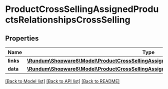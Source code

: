 # ProductCrossSellingAssignedProductsRelationshipsCrossSelling

## Properties
Name | Type | Description | Notes
------------ | ------------- | ------------- | -------------
**links** | [**\Rundum\Shopware6\Model\ProductCrossSellingAssignedProductsRelationshipsCrossSellingLinks**](ProductCrossSellingAssignedProductsRelationshipsCrossSellingLinks.md) |  | [optional] 
**data** | [**\Rundum\Shopware6\Model\ProductCrossSellingAssignedProductsRelationshipsCrossSellingData**](ProductCrossSellingAssignedProductsRelationshipsCrossSellingData.md) |  | [optional] 

[[Back to Model list]](../../README.md#documentation-for-models) [[Back to API list]](../../README.md#documentation-for-api-endpoints) [[Back to README]](../../README.md)

